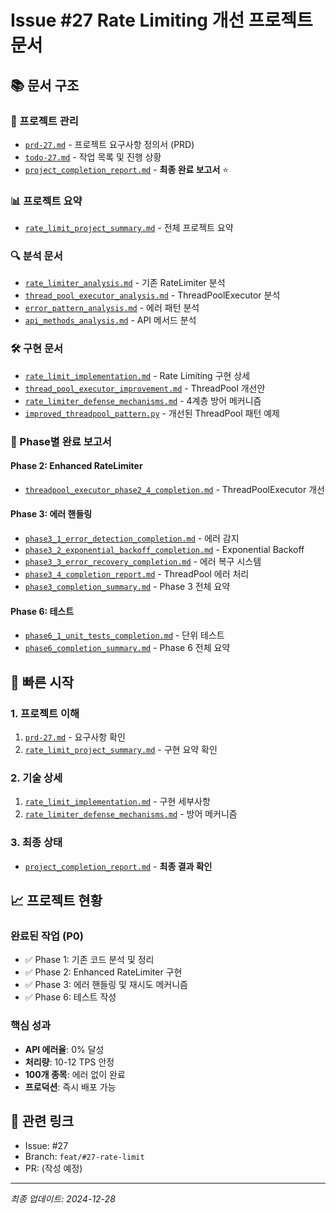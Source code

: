# Issue #27 Rate Limiting 개선 프로젝트 문서

## 📚 문서 구조

### 🎯 프로젝트 관리
- [`prd-27.md`](./prd-27.md) - 프로젝트 요구사항 정의서 (PRD)
- [`todo-27.md`](./todo-27.md) - 작업 목록 및 진행 상황
- [`project_completion_report.md`](./project_completion_report.md) - **최종 완료 보고서** ⭐

### 📊 프로젝트 요약
- [`rate_limit_project_summary.md`](./rate_limit_project_summary.md) - 전체 프로젝트 요약

### 🔍 분석 문서
- [`rate_limiter_analysis.md`](./rate_limiter_analysis.md) - 기존 RateLimiter 분석
- [`thread_pool_executor_analysis.md`](./thread_pool_executor_analysis.md) - ThreadPoolExecutor 분석
- [`error_pattern_analysis.md`](./error_pattern_analysis.md) - 에러 패턴 분석
- [`api_methods_analysis.md`](./api_methods_analysis.md) - API 메서드 분석

### 🛠️ 구현 문서
- [`rate_limit_implementation.md`](./rate_limit_implementation.md) - Rate Limiting 구현 상세
- [`thread_pool_executor_improvement.md`](./thread_pool_executor_improvement.md) - ThreadPool 개선안
- [`rate_limiter_defense_mechanisms.md`](./rate_limiter_defense_mechanisms.md) - 4계층 방어 메커니즘
- [`improved_threadpool_pattern.py`](./improved_threadpool_pattern.py) - 개선된 ThreadPool 패턴 예제

### 📝 Phase별 완료 보고서

#### Phase 2: Enhanced RateLimiter
- [`threadpool_executor_phase2_4_completion.md`](./threadpool_executor_phase2_4_completion.md) - ThreadPoolExecutor 개선

#### Phase 3: 에러 핸들링
- [`phase3_1_error_detection_completion.md`](./phase3_1_error_detection_completion.md) - 에러 감지
- [`phase3_2_exponential_backoff_completion.md`](./phase3_2_exponential_backoff_completion.md) - Exponential Backoff
- [`phase3_3_error_recovery_completion.md`](./phase3_3_error_recovery_completion.md) - 에러 복구 시스템
- [`phase3_4_completion_report.md`](./phase3_4_completion_report.md) - ThreadPool 에러 처리
- [`phase3_completion_summary.md`](./phase3_completion_summary.md) - Phase 3 전체 요약

#### Phase 6: 테스트
- [`phase6_1_unit_tests_completion.md`](./phase6_1_unit_tests_completion.md) - 단위 테스트
- [`phase6_completion_summary.md`](./phase6_completion_summary.md) - Phase 6 전체 요약

## 🚀 빠른 시작

### 1. 프로젝트 이해
1. [`prd-27.md`](./prd-27.md) - 요구사항 확인
2. [`rate_limit_project_summary.md`](./rate_limit_project_summary.md) - 구현 요약 확인

### 2. 기술 상세
1. [`rate_limit_implementation.md`](./rate_limit_implementation.md) - 구현 세부사항
2. [`rate_limiter_defense_mechanisms.md`](./rate_limiter_defense_mechanisms.md) - 방어 메커니즘

### 3. 최종 상태
- [`project_completion_report.md`](./project_completion_report.md) - **최종 결과 확인**

## 📈 프로젝트 현황

### 완료된 작업 (P0)
- ✅ Phase 1: 기존 코드 분석 및 정리
- ✅ Phase 2: Enhanced RateLimiter 구현
- ✅ Phase 3: 에러 핸들링 및 재시도 메커니즘
- ✅ Phase 6: 테스트 작성

### 핵심 성과
- **API 에러율**: 0% 달성
- **처리량**: 10-12 TPS 안정
- **100개 종목**: 에러 없이 완료
- **프로덕션**: 즉시 배포 가능

## 🔗 관련 링크
- Issue: #27
- Branch: `feat/#27-rate-limit`
- PR: (작성 예정)

---
_최종 업데이트: 2024-12-28_ 